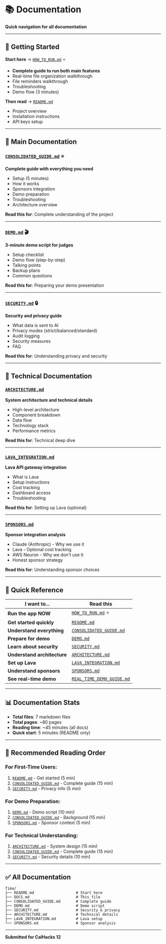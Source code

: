 # 📚 Documentation

**Quick navigation for all documentation**

---

## 🚀 Getting Started

**Start here** → [`HOW_TO_RUN.md`](HOW_TO_RUN.md) ⭐
- **Complete guide to run both main features**
- Real-time file organization walkthrough
- File reminders walkthrough
- Troubleshooting
- Demo flow (3 minutes)

**Then read** → [`README.md`](README.md)
- Project overview
- Installation instructions
- API keys setup

---

## 📖 Main Documentation

### [`CONSOLIDATED_GUIDE.md`](CONSOLIDATED_GUIDE.md) ⭐
**Complete guide with everything you need**
- Setup (5 minutes)
- How it works
- Sponsors integration
- Demo preparation
- Troubleshooting
- Architecture overview

**Read this for**: Complete understanding of the project

---

### [`DEMO.md`](DEMO.md) 🎬
**3-minute demo script for judges**
- Setup checklist
- Demo flow (step-by-step)
- Talking points
- Backup plans
- Common questions

**Read this for**: Preparing your demo presentation

---

### [`SECURITY.md`](SECURITY.md) 🔒
**Security and privacy guide**
- What data is sent to AI
- Privacy modes (strict/balanced/standard)
- Audit logging
- Security measures
- FAQ

**Read this for**: Understanding privacy and security

---

## 🔧 Technical Documentation

### [`ARCHITECTURE.md`](ARCHITECTURE.md)
**System architecture and technical details**
- High-level architecture
- Component breakdown
- Data flow
- Technology stack
- Performance metrics

**Read this for**: Technical deep dive

---

### [`LAVA_INTEGRATION.md`](LAVA_INTEGRATION.md)
**Lava API gateway integration**
- What is Lava
- Setup instructions
- Cost tracking
- Dashboard access
- Troubleshooting

**Read this for**: Setting up Lava (optional)

---

### [`SPONSORS.md`](SPONSORS.md)
**Sponsor integration analysis**
- Claude (Anthropic) - Why we use it
- Lava - Optional cost tracking
- AWS Neuron - Why we don't use it
- Honest sponsor strategy

**Read this for**: Understanding sponsor choices

---

## 🎯 Quick Reference

| I want to... | Read this |
|--------------|-----------|
| **Run the app NOW** | [`HOW_TO_RUN.md`](HOW_TO_RUN.md) ⭐ |
| **Get started quickly** | [`README.md`](README.md) |
| **Understand everything** | [`CONSOLIDATED_GUIDE.md`](CONSOLIDATED_GUIDE.md) |
| **Prepare for demo** | [`DEMO.md`](DEMO.md) |
| **Learn about security** | [`SECURITY.md`](SECURITY.md) |
| **Understand architecture** | [`ARCHITECTURE.md`](ARCHITECTURE.md) |
| **Set up Lava** | [`LAVA_INTEGRATION.md`](LAVA_INTEGRATION.md) |
| **Understand sponsors** | [`SPONSORS.md`](SPONSORS.md) |
| **See real-time demo** | [`REAL_TIME_DEMO_GUIDE.md`](REAL_TIME_DEMO_GUIDE.md) |

---

## 📊 Documentation Stats

- **Total files**: 7 markdown files
- **Total pages**: ~80 pages
- **Reading time**: ~45 minutes (all docs)
- **Quick start**: 5 minutes (README only)

---

## 🎉 Recommended Reading Order

### For First-Time Users:
1. [`README.md`](README.md) - Get started (5 min)
2. [`CONSOLIDATED_GUIDE.md`](CONSOLIDATED_GUIDE.md) - Complete guide (15 min)
3. [`SECURITY.md`](SECURITY.md) - Privacy info (5 min)

### For Demo Preparation:
1. [`DEMO.md`](DEMO.md) - Demo script (10 min)
2. [`CONSOLIDATED_GUIDE.md`](CONSOLIDATED_GUIDE.md) - Background (15 min)
3. [`SPONSORS.md`](SPONSORS.md) - Sponsor context (5 min)

### For Technical Understanding:
1. [`ARCHITECTURE.md`](ARCHITECTURE.md) - System design (15 min)
2. [`CONSOLIDATED_GUIDE.md`](CONSOLIDATED_GUIDE.md) - Complete guide (15 min)
3. [`SECURITY.md`](SECURITY.md) - Security details (10 min)

---

## ✅ All Documentation

```
fima/
├── README.md                   # Start here
├── DOCS.md                     # This file
├── CONSOLIDATED_GUIDE.md       # Complete guide
├── DEMO.md                     # Demo script
├── SECURITY.md                 # Security & privacy
├── ARCHITECTURE.md             # Technical details
├── LAVA_INTEGRATION.md         # Lava setup
└── SPONSORS.md                 # Sponsor analysis
```

---

**Submitted for CalHacks 12**

